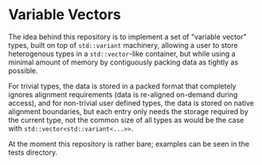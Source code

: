 # Variable Vectors

The idea behind this repository is to implement a set of "variable vector" types,
built on top of `std::variant` machinery, allowing a user to store heterogenous
types in a `std::vector`-like container, but while using a minimal amount of memory
by contiguously packing data as tightly as possible.

For trivial types, the data is stored in a packed format that completely ignores
alignment requirements (data is re-aligned on-demand during access), and for
non-trivial user defined types, the data is stored on native alignment boundaries,
but each entry only needs the storage required by the current type, not the common
size of all types as would be the case with `std::vector<std::variant<...>>`.

At the moment this repository is rather bare; examples can be seen in the tests directory.
